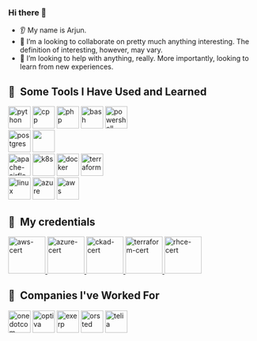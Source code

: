 ### Hi there 👋
* 👂 My name is Arjun.
* 🤝 I’m a looking to collaborate on pretty much anything interesting. The definition of interesting, however, may vary.
* 🤔 I’m looking to help with anything, really. More importantly, looking to learn from new experiences.



<h2> 🚀 &nbsp;Some Tools I Have Used and Learned</h2>
<p align="left">
<img src="https://cdn.jsdelivr.net/gh/devicons/devicon@latest/icons/python/python-original.svg" alt="python" width="45" height="45"/> 
<img src="https://cdn.jsdelivr.net/gh/devicons/devicon@latest/icons/cplusplus/cplusplus-original.svg" alt="cpp" width="45" height="45"/>
<img src="https://cdn.jsdelivr.net/gh/devicons/devicon/icons/php/php-original.svg" alt="php" width="45" height="45"/>
<img src="https://cdn.jsdelivr.net/gh/devicons/devicon/icons/bash/bash-original.svg" alt="bash" width="45" height="45"/>
<img src="https://cdn.jsdelivr.net/gh/devicons/devicon@latest/icons/powershell/powershell-original.svg" alt="powershell" width="45" height="45" /><br>
<img src="https://cdn.jsdelivr.net/gh/devicons/devicon@latest/icons/postgresql/postgresql-original.svg" alt="postgres" width="45" height="45" />
<img src="https://cdn.jsdelivr.net/gh/devicons/devicon@latest/icons/oracle/oracle-original.svg" t="oracle" width="45" height="45"/>
<br>
<img src="https://cdn.jsdelivr.net/gh/devicons/devicon@latest/icons/apacheairflow/apacheairflow-original.svg" alt="apache-airflow" width="45" height="45"/>
<img src="https://cdn.jsdelivr.net/gh/devicons/devicon@latest/icons/kubernetes/kubernetes-original.svg" alt="k8s" width="45" height="45"/>
<img src="https://cdn.jsdelivr.net/gh/devicons/devicon@latest/icons/docker/docker-original.svg" alt="docker" width="45" height="45"/>
<img src="https://cdn.jsdelivr.net/gh/devicons/devicon@latest/icons/terraform/terraform-original.svg" alt="terraform" width="45" height="45"/>
<br>
<img src="https://cdn.jsdelivr.net/gh/devicons/devicon@latest/icons/linux/linux-original.svg" alt="linux" width="45" height="45"/>
<img src="https://cdn.jsdelivr.net/gh/devicons/devicon@latest/icons/azure/azure-original.svg" alt="azure" width="45" height="45"/>
<img src="https://cdn.jsdelivr.net/gh/devicons/devicon@latest/icons/amazonwebservices/amazonwebservices-original-wordmark.svg" alt="aws" width="45" height="45"/>
</p>

<h2> 🚀 &nbsp;My credentials</h2>
<p align="left">
<a href="https://www.credly.com/badges/6ecaa4e8-27a8-40b6-a26a-08c3d1ebe54c">
    <img src="https://images.credly.com/size/340x340/images/00634f82-b07f-4bbd-a6bb-53de397fc3a6/image.png" alt="aws-cert" width="75" height="75"/>
</a><a href="https://www.credly.com/earner/earned/badge/227774aa-e581-4689-b5c4-1bfc3beda5f1">
    <img src="https://images.credly.com/size/340x340/images/be8fcaeb-c769-4858-b567-ffaaa73ce8cf/image.png" alt="azure-cert" width="75" height="75"/>
</a><a href="https://www.credly.com/earner/earned/badge/c3a6fbab-a8b6-400f-a0db-a769fbe12399">
    <img src="https://images.credly.com/size/340x340/images/f88d800c-5261-45c6-9515-0458e31c3e16/ckad_from_cncfsite.png" alt="ckad-cert" width="75" height="75"/>
</a><a href="https://www.credly.com/earner/earned/badge/0f3da0fb-3ec4-4a33-bf65-d65d0fec2be5">
    <img src="https://images.credly.com/size/340x340/images/85b9cfc4-257a-4742-878c-4f7ab4a2631b/image.png" alt="terraform-cert" width="75" height="75"/>
</a></a><a href="https://rhtapps.redhat.com/verify?certId=180-029-258">
    <img src="https://media.licdn.com/dms/image/C4E0BAQEto-TydTTIfQ/company-logo_100_100/0/1630583759577/red_hat_logo?e=1717027200&v=beta&t=54oZWZ53B4P8poK1pPVzejLV6KbOJ6RzqXOwp36-qoM" alt="rhce-cert" width="75" height="75"/>
</a>
</p>

<h2> 🚀 &nbsp;Companies I've Worked For</h2>
<p align="left">
<img src="https://media.licdn.com/dms/image/D4D0BAQGw57VAMUF45g/company-logo_100_100/0/1700644753090/onecom_logo?e=1717027200&v=beta&t=emfDOdsqsEYNpjcFChQXgK7RgkfsiC4B0fHHeSecTsM" alt="onedotcom" width="45" height="45"/> 
<img src="https://media.licdn.com/dms/image/C4E0BAQGu1MIcV8PBTA/company-logo_100_100/0/1630643394449/optivainc_logo?e=1717027200&v=beta&t=fPbZfBSGfIexwoxCv7qNGZZtpa--w6fPyCq8SJuhE00" alt="optiva" width="45" height="45"/> 
<img src="https://media.licdn.com/dms/image/D4E0BAQGifz-GZDW9-w/company-logo_100_100/0/1695647685617/exerp_logo?e=1717027200&v=beta&t=sF9e5DetbY8Q5qCDYEr2-WWVcvN_nRFZIwXVgTSwPfU" alt="exerp" width="45" height="45"/> 
<img src="https://media.licdn.com/dms/image/C4D0BAQFdfN5NpZ_MaQ/company-logo_100_100/0/1630487561245/orsted_logo?e=1717027200&v=beta&t=vv-T4ohngTiR_v3zy_rfwmdDKhhMwE6bksGxLxHb34E" alt="orsted" width="45" height="45"/> 
<img src="https://www.teliacompany.com/image/Telia_Company_logo.svg" alt="telia" width="45" height="45"/> 
</p>
